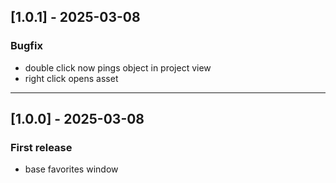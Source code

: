 ## [1.0.1] - 2025-03-08
### Bugfix
- double click now pings object in project view
- right click opens asset
---
## [1.0.0] - 2025-03-08
### First release
- base favorites window